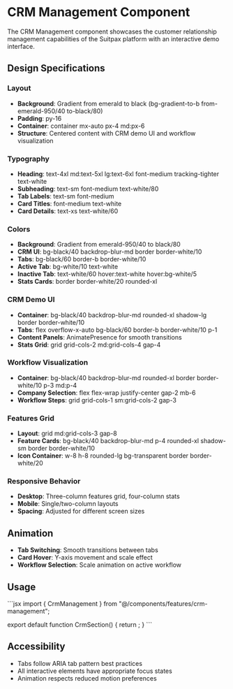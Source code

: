 # CRM Management Component

The CRM Management component showcases the customer relationship management capabilities of the Suitpax platform with an interactive demo interface.

## Design Specifications

### Layout
- **Background**: Gradient from emerald to black (bg-gradient-to-b from-emerald-950/40 to-black/80)
- **Padding**: py-16
- **Container**: container mx-auto px-4 md:px-6
- **Structure**: Centered content with CRM demo UI and workflow visualization

### Typography
- **Heading**: text-4xl md:text-5xl lg:text-6xl font-medium tracking-tighter text-white
- **Subheading**: text-sm font-medium text-white/80
- **Tab Labels**: text-sm font-medium
- **Card Titles**: font-medium text-white
- **Card Details**: text-xs text-white/60

### Colors
- **Background**: Gradient from emerald-950/40 to black/80
- **CRM UI**: bg-black/40 backdrop-blur-md border border-white/10
- **Tabs**: bg-black/60 border-b border-white/10
- **Active Tab**: bg-white/10 text-white
- **Inactive Tab**: text-white/60 hover:text-white hover:bg-white/5
- **Stats Cards**: border border-white/20 rounded-xl

### CRM Demo UI
- **Container**: bg-black/40 backdrop-blur-md rounded-xl shadow-lg border border-white/10
- **Tabs**: flex overflow-x-auto bg-black/60 border-b border-white/10 p-1
- **Content Panels**: AnimatePresence for smooth transitions
- **Stats Grid**: grid grid-cols-2 md:grid-cols-4 gap-4

### Workflow Visualization
- **Container**: bg-black/40 backdrop-blur-md rounded-xl border border-white/10 p-3 md:p-4
- **Company Selection**: flex flex-wrap justify-center gap-2 mb-6
- **Workflow Steps**: grid grid-cols-1 sm:grid-cols-2 gap-3

### Features Grid
- **Layout**: grid md:grid-cols-3 gap-8
- **Feature Cards**: bg-black/40 backdrop-blur-md p-4 rounded-xl shadow-sm border border-white/10
- **Icon Container**: w-8 h-8 rounded-lg bg-transparent border border-white/20

### Responsive Behavior
- **Desktop**: Three-column features grid, four-column stats
- **Mobile**: Single/two-column layouts
- **Spacing**: Adjusted for different screen sizes

## Animation
- **Tab Switching**: Smooth transitions between tabs
- **Card Hover**: Y-axis movement and scale effect
- **Workflow Selection**: Scale animation on active workflow

## Usage

\`\`\`jsx
import { CrmManagement } from "@/components/features/crm-management";

export default function CrmSection() {
  return <CrmManagement />;
}
\`\`\`

## Accessibility
- Tabs follow ARIA tab pattern best practices
- All interactive elements have appropriate focus states
- Animation respects reduced motion preferences
